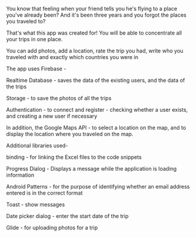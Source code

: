 You know that feeling when your friend tells you he's flying to a place you've already been? And it's been three years and you forgot the places you traveled to?

That's what this app was created for! You will be able to concentrate all your trips in one place.

You can add photos, add a location, rate the trip you had, write who you traveled with and exactly which countries you were in

The app uses Firebase -

Realtime Database - saves the data of the existing users, and the data of the trips

Storage - to save the photos of all the trips

Authentication - to connect and register - checking whether a user exists, and creating a new user if necessary

In addition, the
Google Maps API - to select a location on the map, and to display the location where you traveled on the map.

Additional libraries used-

binding - for linking the Excel files to the code snippets

Progress Dialog - Displays a message while the application is loading information

Android Patterns - for the purpose of identifying whether an email address entered is in the correct format

Toast - show messages

Date picker dialog - enter the start date of the trip

Glide - for uploading photos for a trip
